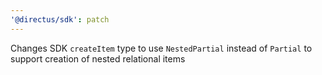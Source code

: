```yaml
---
'@directus/sdk': patch
---
```


Changes SDK `createItem` type to use `NestedPartial` instead of `Partial` to support creation of nested relational items
